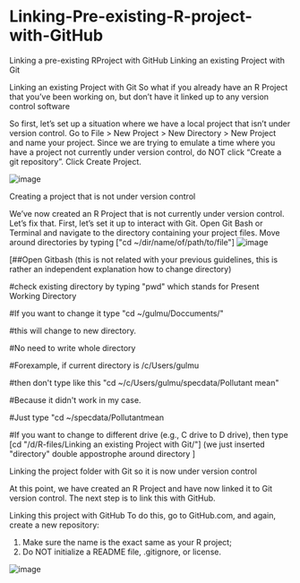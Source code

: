 # Linking-Pre-existing-R-project-with-GitHub
Linking a pre-existing RProject with GitHub
Linking an existing Project with Git

Linking an existing Project with Git
So what if you already have an R Project that you’ve been working on, but don’t have it linked up to any version control software

So first, let’s set up a situation where we have a local project that isn’t under version control. Go to File > New Project > New Directory > New Project and name your project. Since we are trying to emulate a time where you have a project not currently under version control, do NOT click “Create a git repository”. Click Create Project.

![image](https://user-images.githubusercontent.com/59471339/113389865-53470080-93c3-11eb-8847-79ded401e5ad.png)

Creating a project that is not under version control

We’ve now created an R Project that is not currently under version control. Let’s fix that. First, let’s set it up to interact with Git. Open Git Bash or Terminal and navigate to the directory containing your project files. Move around directories by typing ["cd ~/dir/name/of/path/to/file"]
![image](https://user-images.githubusercontent.com/59471339/113389961-78d40a00-93c3-11eb-82c8-56da781de37f.png)

[##Open Gitbash (this is not related with your previous guidelines, this is rather an independent explanation how to change directory)

#check existing directory by typing "pwd" which stands for Present Working Directory

#If you want to change it type "cd ~/gulmu/Doccuments/" 

#this will change to new directory.

#No need to write whole directory

#Forexample, if current directory is /c/Users/gulmu

#then don't type like this  "cd ~/c/Users/gulmu/specdata/Pollutant mean"

#Because it didn't work in my case.

#Just type "cd ~/specdata/Pollutantmean

#If you want to change to different drive (e.g., C drive to D drive), then type [cd "/d/R-files/Linking an existing Project with Git/"]
(we just inserted "directory" double appostrophe around directory 
]


Linking the project folder with Git so it is now under version control

At this point, we have created an R Project and have now linked it to Git version control. The next step is to link this with GitHub.



Linking this project with GitHub
To do this, go to GitHub.com, and again, create a new repository:
1) Make sure the name is the exact same as your R project;
2) Do NOT initialize a README file, .gitignore, or license.


![image](https://user-images.githubusercontent.com/59471339/113391616-627b7d80-93c6-11eb-897a-68eca55e3417.png)





